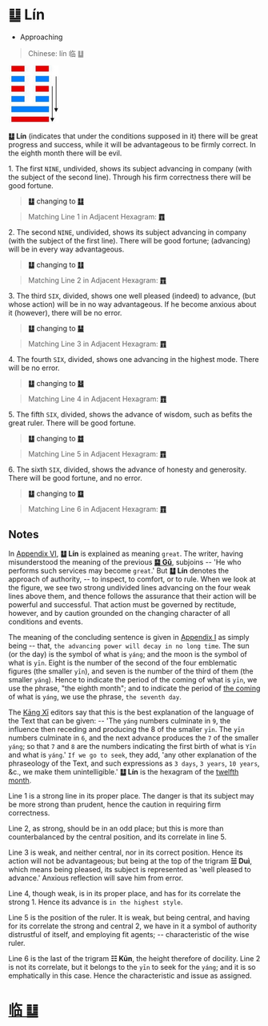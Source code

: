 # ䷒ Lín

* Approaching

> Chinese: lín 临 ䷒

<a id="p-97"/>

<img src="shapes/19.10.png" width="101" alt="临">

**䷒ Lín** (indicates that under the conditions supposed in it) there will be great progress and success,
while it will be advantageous to be firmly correct. In the eighth month there will be evil.

1.<a id="19.1"/> The first `NINE`, undivided, shows its subject advancing in company (with the subject of the second line). Through his firm correctness there will be good fortune.

<a id="p-98"/>

> **䷒** changing to [**䷆**](e5b888shi.md)

> Matching Line 1 in Adjacent Hexagram: [**䷓**](e8a782guan.md#20.1)

2.<a id="19.2"/> The second `NINE`, undivided, shows its subject advancing in company (with the subject of the first line). There will be good fortune; (advancing) will be in every way advantageous.

> **䷒** changing to [**䷗**](e5a48dfu.md)

> Matching Line 2 in Adjacent Hexagram: [**䷓**](e8a782guan.md#20.2)

3.<a id="19.3"/> The third `SIX`, divided, shows one well pleased (indeed) to advance, (but whose action) will be in no way advantageous. If he become anxious about it (however), there will be no error.

> **䷒** changing to [**䷊**](e6b3b0tai.md)

> Matching Line 3 in Adjacent Hexagram: [**䷓**](e8a782guan.md#20.3)

4.<a id="19.4"/> The fourth `SIX`, divided, shows one advancing in the highest mode. There will be no error.

> **䷒** changing to [**䷵**](e5bd92e5a6b9guimei.md)

> Matching Line 4 in Adjacent Hexagram: [**䷓**](e8a782guan.md#20.4)

5.<a id="19.5"/> The fifth `SIX`, divided, shows the advance of wisdom, such as befits the great ruler. There will be good fortune.

> **䷒** changing to [**䷻**](e88a82jie.md)

> Matching Line 5 in Adjacent Hexagram: [**䷓**](e8a782guan.md#20.5)

6.<a id="19.6"/> The sixth `SIX`, divided, shows the advance of honesty and generosity. There will be good fortune, and no error.

> **䷒** changing to [**䷨**](e68d9fsun.md)

> Matching Line 6 in Adjacent Hexagram: [**䷓**](e8a782guan.md#20.6)

## Notes

In [Appendix VI](appendix06s1.md), **䷒ Lín** is explained as meaning `great`. The writer, having misunderstood the meaning of the previous [**䷑ Gǔ**](e89b8agu.md), subjoins -- 'He who performs such services may become `great`.' But **䷒ Lín** denotes the approach of authority, -- to inspect, to comfort, or to rule. When we look at the figure, we see two strong undivided lines advancing on the four weak lines above them, and thence follows the assurance that their action will be powerful and successful. That action must be governed by rectitude, however, and by caution grounded on the changing character of all conditions and events.

The meaning of the concluding sentence is given in [Appendix I](appendix01s1.md#fn_143) as simply being -- that, `the advancing power will decay in no long time`. The sun (or the day) is the symbol of what is `yáng`; and the moon is the symbol of what is `yīn`. Eight is the number of the second of the four emblematic figures (the smaller `yīn`), and seven is the number of the third of them (the smaller `yáng`). Hence to indicate the period of the coming of what is `yīn`, we use the phrase, "the eighth month"; and to indicate the period of [the coming](e8a782guan.md#p-99) of what is `yáng`, we use the phrase, `the seventh day`.

The [Kāng Xī](https://en.wikipedia.org/wiki/Kangxi_Dictionary) editors say that this is the best explanation of the language of the Text that can be given: -- 'The `yáng` numbers culminate in `9`, the influence then receding and producing the 8 of the smaller `yīn`. The `yīn` numbers culminate in `6`, and the next advance produces the `7` of the smaller `yáng`; so that `7` and `8` are the numbers indicating the first birth of what is `Yīn` and what is `yáng`.' `If we go to seek`, they add, 'any other explanation of the phraseology of the Text, and such expressions as `3 days`, `3 years`, `10 years`, &c., we make them unintelligible.' **䷒ Lín** is the hexagram of the [twelfth month](month.jpg).

Line 1 is a strong line in its proper place. The danger is that its subject may be more strong than prudent, hence the caution in requiring firm correctness.

Line 2, as strong, should be in an odd place; but this is more than counterbalanced by the central position, and its correlate in line 5.

Line 3 is weak, and neither central, nor in its correct position. Hence its action will not be advantageous; but being at the top of the trigram **☱ Duì**, which means being pleased, its subject is represented as 'well pleased to advance.' Anxious reflection will save him from error.

Line 4, though weak, is in its proper place, and has for its correlate the strong 1. Hence its advance is `in the highest style`.

Line 5 is the position of the ruler. It is weak, but being central, and having for its correlate the strong and central 2, we have in it a symbol of authority distrustful of itself, and employing fit agents; -- characteristic of the wise ruler.

Line 6 is the last of the trigram **☷ Kūn**, the height therefore of docility. Line 2 is not its correlate, but it belongs to the `yīn` to seek for the `yáng`; and it is so emphatically in this case. Hence the characteristic and issue as assigned.

# [临 ䷒](e4b8b4lin_cn.md)
